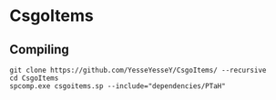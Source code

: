 # CsgoItems
## Compiling
```
git clone https://github.com/YesseYesseY/CsgoItems/ --recursive 
cd CsgoItems
spcomp.exe csgoitems.sp --include="dependencies/PTaH"
```
